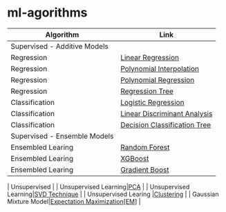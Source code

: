 # ml-agorithms

| Algorithm            | Link   |
| -------------------- |-------------|
| Supervised - Additive Models         |
| Regression |[Linear Regression](https://nbviewer.org/github/NasreenAhmed/ml-agorithms/blob/main/linear_regression_new.ipynb) | 
| Regression|[Polynomial Interpolation](https://nbviewer.org/github/NasreenAhmed/ml-agorithms/blob/main/cubic_spline_interpolation.ipynb) |
| Regression|[Polynomial Regression](https://nbviewer.org/github/NasreenAhmed/ml-agorithms/blob/main/Polynomial_Regression%20%281%29.ipynb) |
| Regression|[Regression Tree](https://nbviewer.org/github/NasreenAhmed/ml-agorithms/blob/main/Regression_Tree.ipynb) |
| Classification |[Logistic Regression](https://nbviewer.org/github/NasreenAhmed/ml-agorithms/blob/main/logistic_regression.ipynb) | 
| Classification |[Linear Discriminant Analysis](https://nbviewer.org/github/NasreenAhmed/ml-agorithms/blob/main/linear_discriminant_analysis.ipynb) |
| Classification|[Decision Classification Tree](https://nbviewer.org/github/NasreenAhmed/ml-agorithms/blob/main/decision_trees.ipynb) |
| Supervised - Ensemble Models       |
| Ensembled Learing |[Random Forest](https://nbviewer.org/github/NasreenAhmed/ml-agorithms/blob/main/random_forest_regressor.ipynb) | 
| Ensembled Learing |[XGBoost](https://nbviewer.org/github/NasreenAhmed/ml-agorithms/blob/main/XGBoostRegression.ipynb) | 
| Ensembled Learing |[Gradient Boost](https://nbviewer.org/github/NasreenAhmed/ml-agorithms/blob/main/GradientBoostClassification.ipynb) |

| Unsupervised       |
| Unsupervised Learning|[PCA](https://nbviewer.org/github/NasreenAhmed/ml-agorithms/blob/main/PCA.ipynb) | 
| Unsupervised Learning|[SVD Technique](https://nbviewer.org/github/NasreenAhmed/ml-agorithms/blob/main/SVD_%28singular_value_decomposition%29.ipynb) | 
| Unsupervised Learing |[Clustering](https://github.com/NasreenAhmed/ml-agorithms/blob/main/Clustering.ipynb) |
| Gaussian Mixture Model|[Expectation Maximization[EM]](https://github.com/NasreenAhmed/ml-agorithms/blob/main/ExpectationMaximization(EM).ipynb) |
